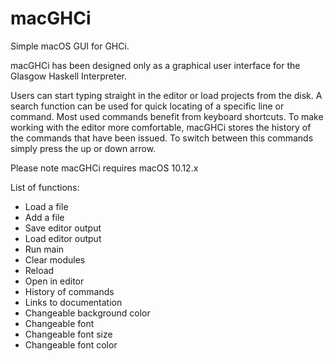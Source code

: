 # macGHCi
Simple macOS GUI for GHCi.

macGHCi has been designed only as a graphical user interface for the Glasgow Haskell Interpreter.

Users can start typing straight in the editor or load projects from the disk. A search function can be used for quick locating of a specific line or command. Most used commands benefit from keyboard shortcuts. To make working with the editor more comfortable, macGHCi stores the history of the commands that have been issued. To switch between this commands simply press the up or down arrow.

Please note macGHCi requires macOS 10.12.x

List of functions:

* Load a file
* Add a file
* Save editor output
* Load editor output
* Run main
* Clear modules
* Reload
* Open in editor
* History of commands 
* Links to documentation
* Changeable background color
* Changeable font
* Changeable font size
* Changeable font color

